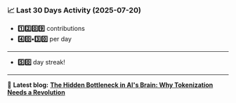 <!--START_STATS-->
### 📈 Last 30 Days Activity (2025-07-20)  
- **1️⃣2️⃣0️⃣9️⃣** contributions  
- **4️⃣0️⃣•3️⃣0️⃣** per day
---
- **5️⃣0️⃣** day streak!
---
📝 **Latest blog:** [**The Hidden Bottleneck in AI's Brain: Why Tokenization Needs a Revolution**](https://andriak.com/blog/tokenization-revolution)
<!--END_STATS-->
